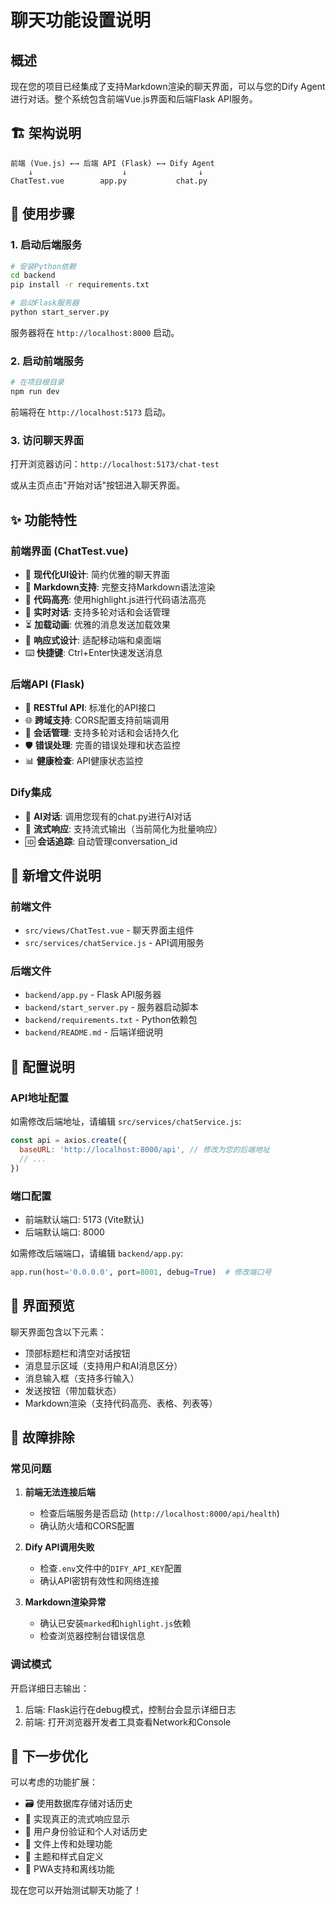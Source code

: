 # 聊天功能设置说明

## 概述

现在您的项目已经集成了支持Markdown渲染的聊天界面，可以与您的Dify Agent进行对话。整个系统包含前端Vue.js界面和后端Flask API服务。

## 🏗️ 架构说明

```
前端 (Vue.js) ←→ 后端 API (Flask) ←→ Dify Agent
    ↓                    ↓                ↓
ChatTest.vue        app.py           chat.py
```

## 🚀 使用步骤

### 1. 启动后端服务

```bash
# 安装Python依赖
cd backend
pip install -r requirements.txt

# 启动Flask服务器
python start_server.py
```

服务器将在 `http://localhost:8000` 启动。

### 2. 启动前端服务

```bash
# 在项目根目录
npm run dev
```

前端将在 `http://localhost:5173` 启动。

### 3. 访问聊天界面

打开浏览器访问：`http://localhost:5173/chat-test`

或从主页点击"开始对话"按钮进入聊天界面。

## ✨ 功能特性

### 前端界面 (ChatTest.vue)
- 📱 **现代化UI设计**: 简约优雅的聊天界面
- 📝 **Markdown支持**: 完整支持Markdown语法渲染
- 🎨 **代码高亮**: 使用highlight.js进行代码语法高亮
- 💬 **实时对话**: 支持多轮对话和会话管理
- ⏳ **加载动画**: 优雅的消息发送加载效果
- 📱 **响应式设计**: 适配移动端和桌面端
- ⌨️ **快捷键**: Ctrl+Enter快速发送消息

### 后端API (Flask)
- 🔌 **RESTful API**: 标准化的API接口
- 🌐 **跨域支持**: CORS配置支持前端调用
- 💾 **会话管理**: 支持多轮对话和会话持久化
- 🛡️ **错误处理**: 完善的错误处理和状态监控
- 📊 **健康检查**: API健康状态监控

### Dify集成
- 🤖 **AI对话**: 调用您现有的chat.py进行AI对话
- 🔄 **流式响应**: 支持流式输出（当前简化为批量响应）
- 🆔 **会话追踪**: 自动管理conversation_id

## 📁 新增文件说明

### 前端文件
- `src/views/ChatTest.vue` - 聊天界面主组件
- `src/services/chatService.js` - API调用服务

### 后端文件
- `backend/app.py` - Flask API服务器
- `backend/start_server.py` - 服务器启动脚本
- `backend/requirements.txt` - Python依赖包
- `backend/README.md` - 后端详细说明

## 🔧 配置说明

### API地址配置
如需修改后端地址，请编辑 `src/services/chatService.js`:

```javascript
const api = axios.create({
  baseURL: 'http://localhost:8000/api', // 修改为您的后端地址
  // ...
})
```

### 端口配置
- 前端默认端口: 5173 (Vite默认)
- 后端默认端口: 8000

如需修改后端端口，请编辑 `backend/app.py`:

```python
app.run(host='0.0.0.0', port=8001, debug=True)  # 修改端口号
```

## 🎨 界面预览

聊天界面包含以下元素：
- 顶部标题栏和清空对话按钮
- 消息显示区域（支持用户和AI消息区分）
- 消息输入框（支持多行输入）
- 发送按钮（带加载状态）
- Markdown渲染（支持代码高亮、表格、列表等）

## 🚨 故障排除

### 常见问题

1. **前端无法连接后端**
   - 检查后端服务是否启动 (`http://localhost:8000/api/health`)
   - 确认防火墙和CORS配置

2. **Dify API调用失败**
   - 检查`.env`文件中的`DIFY_API_KEY`配置
   - 确认API密钥有效性和网络连接

3. **Markdown渲染异常**
   - 确认已安装`marked`和`highlight.js`依赖
   - 检查浏览器控制台错误信息

### 调试模式

开启详细日志输出：
1. 后端: Flask运行在debug模式，控制台会显示详细日志
2. 前端: 打开浏览器开发者工具查看Network和Console

## 🔮 下一步优化

可以考虑的功能扩展：
- 🗃️ 使用数据库存储对话历史
- 🔄 实现真正的流式响应显示
- 👤 用户身份验证和个人对话历史
- 📁 文件上传和处理功能
- 🎨 主题和样式自定义
- 📱 PWA支持和离线功能

现在您可以开始测试聊天功能了！ 